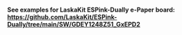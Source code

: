 #### See examples for LaskaKit ESPink-Dually e-Paper board: https://github.com/LaskaKit/ESPink-Dually/tree/main/SW/GDEY1248Z51_GxEPD2